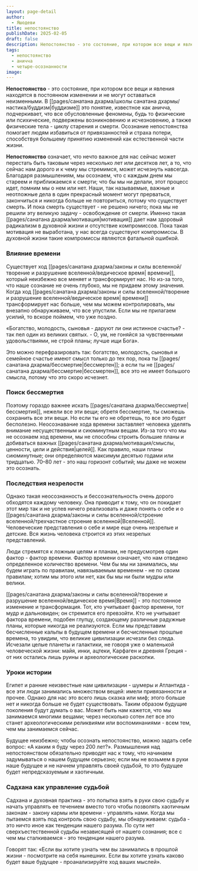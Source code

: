 ```yaml
---
layout: page-detail
author:
  - Яшодеви
title: непостоянство
publishDate: 2025-02-05
draft: false
description: Непостоянство - это состояние, при котором все вещи и явления находятся в постоянном изменении и не могут оставаться неизменными. В буддизме это понятие, известное как аничча, подчеркивает, что все обусловленные феномены, будь то физические или психические, подвержены возникновению и исчезновению, а также циклу старения и смерти. Осознание непостоянства помогает людям избавиться от привязанностей и страха потери, способствуя большему принятию изменений как естественной части жизни.
tags:
  - непостоянство
  - аничча
  - четыре-осознанности
image:
---
```

**Непостоянство** - это состояние, при котором все вещи и явления находятся в постоянном изменении и не могут оставаться неизменными. В [[pages/санатана дхарма/школы санатана дхармы/настика/буддизм|буддизме]] это понятие, известное как аничча, подчеркивает, что все обусловленные феномены, будь то физические или психические, подвержены возникновению и исчезновению, а также физические тела - циклу старения и смерти. Осознание непостоянства помогает людям избавиться от привязанностей и страха потери, способствуя большему принятию изменений как естественной части жизни.

**Непостоянство** означает, что нечто важное для нас сейчас может перестать быть таковым через несколько лет или десятков лет, а то, что сейчас нам дорого и к чему мы стремимся, может исчезнуть навсегда. Благодаря размышлениям, мы осознаем, что с каждым днем мы стареем и приближаемся к смерти; что бы мы ни делали, этот процесс идет, помним мы о нем или нет. Наши, так называемые, важные и неотложные дела в один прекрасный момент могут прерваться, закончиться и никогда больше не повториться, потому что существует смерть. И пока смерть существует - не решено ничего; пока мы не решили эту великую задачу - освобождение от смерти. Именно такая [[pages/санатана дхарма/мотивация|мотивация]] дает нам здоровый радикализм в духовной жизни и отсутствие компромиссов. Пока такая мотивация не выработана, у нас всегда существуют компромиссы. В духовной жизни такие компромиссы являются фатальной ошибкой.

### Влияние времени
Существует ход [[pages/санатана дхарма/законы и силы вселенной/творение и разрушение вселенной/ведическое время| времени]], который неизбежно все меняет и трансформирует нас. Но из-за того, что наше сознание не очень глубоко, мы не придаем этому значения. Когда ход [[pages/санатана дхарма/законы и силы вселенной/творение и разрушение вселенной/ведическое время| времени]] трансформирует нас больше, чем мы можем контролировать, мы внезапно обнаруживаем, что все упустили. Если мы не прилагаем усилий, то вскоре поймем, что уже поздно. 

«Богатство, молодость, сыновья - даруют ли они истинное счастье? - так пел один из великих святых. - О, ум, не гоняйся за чувственными удовольствиями, не строй планы; лучше ищи Бога». 

Это можно перефразировать так: богатство, молодость, сыновья и семейное счастье имеют смысл только до тех пор, пока ты [[pages/санатана дхарма/бессмертие|бессмертен]]; а если ты не [[pages/санатана дхарма/бессмертие|бессмертен]], все это не имеет большого смысла, потому что это скоро исчезнет.

### Поиск бессмертия
Поэтому гораздо важнее искать [[pages/санатана дхарма/бессмертие|бессмертия]], нежели все эти вещи; обретя бессмертие, ты сможешь сохранить все эти вещи. Но если ты его не обретешь, то все это будет бесполезно. Неосознавание хода времени заставляет человека уделять внимание несущественным и сиюминутным вещам. Из-за того что мы не осознаем ход времени, мы не способны строить большие планы и добиваться важных [[pages/санатана дхарма/мотивация/смыслы, ценности, цели и действия|целей]]. Как правило, наши планы сиюминутные; они определяются максимум десятью годами или тридцатью. 70–80 лет - это наш горизонт событий; мы даже не можем это осознать.

### Последствия незрелости
Однако такая неосознанность и бессознательность очень дорого обходятся каждому человеку. Она приводит к тому, что он покидает этот мир так и не успев ничего реализовать и даже понять о себе и о [[pages/санатана дхарма/законы и силы вселенной/строение вселенной/трехчастное строение вселенной|Вселенной]]. Человеческие представления о себе и мире еще очень незрелые и детские. Вся жизнь человека строится из этих незрелых представлений.

Люди стремятся к ложным целям и планам, не предусмотрев один фактор - фактор времени. Фактор времени означает, что нам отведено определенное количество времени. Чем бы мы ни занимались, мы будем играть по правилам, навязываемым временем - не по своим правилам; хотим мы этого или нет, как бы мы ни были мудры или велики.

[[pages/санатана дхарма/законы и силы вселенной/творение и разрушение вселенной/ведическое время|Время]] - это постоянное изменение и трансформация. Тот, кто учитывает фактор времени, тот мудр и дальновиден; он стремится его превзойти. Кто не учитывает фактора времени, подобен глупцу, создающему различные радужные планы, которые никогда не реализуются. Если мы представим бесчисленные кальпы в будущем времени и бесчисленные прошлые времена, то увидим, что великие цивилизации исчезли без следа. Исчезали целые планеты и галактики, не говоря уже о маленькой человеческой жизни: майя, инки, ацтеки, Карфаген и древняя Греция - от них остались лишь руины и археологические раскопки.

### Уроки истории
Египет и ранние неизвестные нам цивилизации - шумеры и Атлантида - все эти люди занимались множеством вещей: имели привязанности и прочее. Однако для нас это всего лишь сказка или миф; этого больше нет и никогда больше не будет существовать. Таким образом будущие поколения будут думать о вас. Может быть нам кажется, что мы занимаемся многими вещами; через несколько сотен лет все это станет археологическими реликвиями или воспоминаниями - всем тем, чем мы занимаемся сейчас.

Будущее неизбежно; чтобы осознать непостоянство, можно задать себе вопрос: «А каким я буду через 200 лет?». Размышления над непостоянством обязательно приводят нас к тому, что начинаем задумываться о нашем будущем серьезно; если мы не возьмем в руки наше будущее и не начнем управлять своей судьбой, то это будущее будет непредсказуемым и хаотичным.

### Садхана как управление судьбой
Садхана и духовная практика - это попытка взять в руки свою судьбу и начать управлять ее течением вместо того чтобы позволять хаотичным законам - закону кармы или времени - управлять нами. Когда мы пытаемся взять под контроль свою судьбу, мы обнаруживаем: судьба - это ничто иное как тенденции нашего разума. По сути нет сверхъестественной судьбы независящей от нашего сознания; все с чем мы сталкиваемся - это тенденции нашего разума.

Говорят так: «Если вы хотите узнать чем вы занимались в прошлой жизни - посмотрите на себя нынешних. Если вы хотите узнать каково будет ваше будущее - проанализируйте ход ваших мыслей».